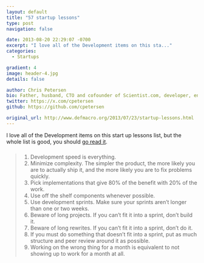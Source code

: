```yaml
---
layout: default
title: "57 startup lessons"
type: post
navigation: false

date: 2013-08-20 22:29:07 -0700
excerpt: "I love all of the Development items on this sta..."
categories:
  - Startups

gradient: 4
image: header-4.jpg
details: false

author: Chris Petersen
bio: Father, husband, CTO and cofounder of Scientist.com, developer, entrepreneur and technologist.
twitter: https://x.com/cpetersen
github: https://github.com/cpetersen

original_url: http://www.defmacro.org/2013/07/23/startup-lessons.html
---
```



I love all of the Development items on this start up lessons list, but the whole list is good, you should  [go read it](http://www.defmacro.org/2013/07/23/startup-lessons.html).

 > 
 > 
 >  
 > 
 > ### 
 > 
 > 
 >  1. Development speed is everything.
 >  1. Minimize complexity. The simpler the product, the more likely you are to actually ship it, and the more likely you are to fix problems quickly.
 >  1. Pick implementations that give 80% of the benefit with 20% of the work.
 >  1. Use off the shelf components whenever possible.
 >  1. Use development sprints. Make sure your sprints aren’t longer than one or two weeks.
 >  1. Beware of long projects. If you can’t fit it into a sprint, don’t build it.
 >  1. Beware of long rewrites. If you can’t fit it into a sprint, don’t do it.
 >  1. If you must do something that doesn’t fit into a sprint, put as much structure and peer review around it as possible.
 >  1. Working on the wrong thing for a month is equivalent to not showing up to work for a month at all. 
 > 
 > 
